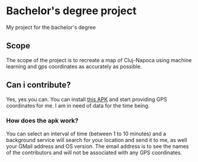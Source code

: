 # Bachelor's degree project
My project for the bachelor's degree

## Scope
The scope of the project is to recreate a map of Cluj-Napoca using machine learning and gps coordinates as accurately as possible.

## Can i contribute?
Yes, yes you can. You can install [this APK](https://github.com/Cronologium/bachelorsdegree/blob/master/LocationProvider/app/release/app-release.apk) and start providing GPS coordinates for me. I am in need of data for the time being.

### How does the apk work?
You can select an interval of time (between 1 to 10 minutes) and a background service will search for your location and send it to me, as well your GMail address and OS version. The email address is to see the names of the contributors and will not be associated with any GPS coordinates.

